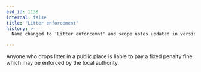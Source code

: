 ```yaml
---
esd_id: 1138
internal: false
title: "Litter enforcement"
history: >-
  Name changed to 'Litter enforcemnt' and scope notes updated in version 4.00.

---
```


Anyone who drops litter in a public place is liable to pay a fixed penalty fine which may be enforced by the local authority.

